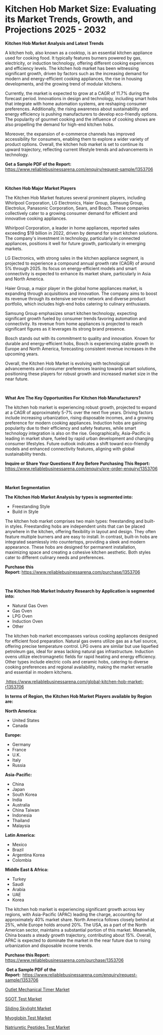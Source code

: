 <p><h1>Kitchen Hob Market Size: Evaluating its Market Trends, Growth, and Projections 2025 - 2032</h1></p><p><strong>Kitchen Hob Market Analysis and Latest Trends</strong></p>
<p><p>A kitchen hob, also known as a cooktop, is an essential kitchen appliance used for cooking food. It typically features burners powered by gas, electricity, or induction technology, offering different cooking experiences and efficiency levels. The kitchen hob market has been witnessing significant growth, driven by factors such as the increasing demand for modern and energy-efficient cooking appliances, the rise in housing developments, and the growing trend of modular kitchens.</p><p>Currently, the market is expected to grow at a CAGR of 11.7% during the forecast period. Innovations in design and technology, including smart hobs that integrate with home automation systems, are reshaping consumer preferences. Additionally, the rising awareness about sustainability and energy efficiency is pushing manufacturers to develop eco-friendly options. The popularity of gourmet cooking and the influence of cooking shows are also propelling the demand for high-end kitchen hobs.</p><p>Moreover, the expansion of e-commerce channels has improved accessibility for consumers, enabling them to explore a wider variety of product options. Overall, the kitchen hob market is set to continue its upward trajectory, reflecting current lifestyle trends and advancements in technology.</p></p>
<p><strong>Get a Sample PDF of the Report:&nbsp;</strong> <a href="https://www.reliablebusinessarena.com/enquiry/request-sample/1353706?utm_campaign=2563&utm_medium=2&utm_source=Github&utm_content=ia&utm_term=05042025&utm_id=kitchen-hob">https://www.reliablebusinessarena.com/enquiry/request-sample/1353706</a></p>
<p>&nbsp;</p>
<p><strong>Kitchen Hob Major Market Players</strong></p>
<p><p>The Kitchen Hob Market features several prominent players, including Whirlpool Corporation, LG Electronics, Haier Group, Samsung Group, Electrolux, Panasonic Corporation, Sears, and Bosch. These companies collectively cater to a growing consumer demand for efficient and innovative cooking appliances. </p><p>Whirlpool Corporation, a leader in home appliances, reported sales exceeding $19 billion in 2022, driven by demand for smart kitchen solutions. The company's investment in technology, particularly in connected appliances, positions it well for future growth, particularly in emerging markets.</p><p>LG Electronics, with strong sales in the kitchen appliance segment, is projected to experience a compound annual growth rate (CAGR) of around 5% through 2025. Its focus on energy-efficient models and smart connectivity is expected to enhance its market share, particularly in Asia and North America.</p><p>Haier Group, a major player in the global home appliances market, is expanding through acquisitions and innovation. The company aims to boost its revenue through its extensive service network and diverse product portfolio, which includes high-end hobs catering to culinary enthusiasts.</p><p>Samsung Group emphasizes smart kitchen technology, expecting significant growth fueled by consumer trends favoring automation and connectivity. Its revenue from home appliances is projected to reach significant figures as it leverages its strong brand presence.</p><p>Bosch stands out with its commitment to quality and innovation. Known for durable and energy-efficient hobs, Bosch is experiencing stable growth in Europe and North America, forecasting consistent revenue increases in the upcoming years.</p><p>Overall, the Kitchen Hob Market is evolving with technological advancements and consumer preferences leaning towards smart solutions, positioning these players for robust growth and increased market size in the near future.</p></p>
<p>&nbsp;</p>
<p><strong>What Are The Key Opportunities For Kitchen Hob Manufacturers?</strong></p>
<p><p>The kitchen hob market is experiencing robust growth, projected to expand at a CAGR of approximately 5-7% over the next five years. Driving factors include increasing urbanization, rising disposable incomes, and a growing preference for modern cooking appliances. Induction hobs are gaining popularity due to their efficiency and safety features, while smart technology integration is also on the rise. Geographically, Asia-Pacific is leading in market share, fueled by rapid urban development and changing consumer lifestyles. Future outlook indicates a shift toward eco-friendly models and enhanced connectivity features, aligning with global sustainability trends.</p></p>
<p><strong>Inquire or Share Your Questions If Any Before Purchasing This Report:</strong> <a href="https://www.reliablebusinessarena.com/enquiry/pre-order-enquiry/1353706?utm_campaign=2563&utm_medium=2&utm_source=Github&utm_content=ia&utm_term=05042025&utm_id=kitchen-hob">https://www.reliablebusinessarena.com/enquiry/pre-order-enquiry/1353706</a></p>
<p>&nbsp;</p>
<p><strong>Market Segmentation</strong></p>
<p><strong>The Kitchen Hob Market Analysis by types is segmented into:</strong></p>
<p><ul><li>Freestanding Style</li><li>Build in Style</li></ul></p>
<p><p>The kitchen hob market comprises two main types: freestanding and built-in styles. Freestanding hobs are independent units that can be placed anywhere in the kitchen, offering flexibility in layout and design. They often feature multiple burners and are easy to install. In contrast, built-in hobs are integrated seamlessly into countertops, providing a sleek and modern appearance. These hobs are designed for permanent installation, maximizing space and creating a cohesive kitchen aesthetic. Both styles cater to different culinary needs and preferences.</p></p>
<p><strong>Purchase this Report:&nbsp;</strong><a href="https://www.reliablebusinessarena.com/purchase/1353706?utm_campaign=2563&utm_medium=2&utm_source=Github&utm_content=ia&utm_term=05042025&utm_id=kitchen-hob">https://www.reliablebusinessarena.com/purchase/1353706</a></p>
<p>&nbsp;</p>
<p><strong>The Kitchen Hob Market Industry Research by Application is segmented into:</strong></p>
<p><ul><li>Natural Gas Oven</li><li>Gas Oven</li><li>LPG Oven</li><li>Induction Oven</li><li>Other</li></ul></p>
<p><p>The kitchen hob market encompasses various cooking appliances designed for efficient food preparation. Natural gas ovens utilize gas as a fuel source, offering precise temperature control. LPG ovens are similar but use liquefied petroleum gas, ideal for areas lacking natural gas infrastructure. Induction ovens utilize electromagnetic fields for rapid heating and energy efficiency. Other types include electric coils and ceramic hobs, catering to diverse cooking preferences and regional availability, making the market versatile and essential in modern kitchens.</p></p>
<p><a href="https://www.reliablebusinessarena.com/global-kitchen-hob-market-r1353706?utm_campaign=2563&utm_medium=2&utm_source=Github&utm_content=ia&utm_term=05042025&utm_id=kitchen-hob">&nbsp;https://www.reliablebusinessarena.com/global-kitchen-hob-market-r1353706</a></p>
<p><strong>In terms of Region, the Kitchen Hob Market Players available by Region are:</strong></p>
<p>
    <p> <strong> North America: </strong>
        <ul>
            <li>United States</li>
            <li>Canada</li>
        </ul>
        </p> 
    <p> <strong> Europe: </strong>
        <ul>
            <li>Germany</li>
            <li>France</li>
            <li>U.K.</li>
            <li>Italy</li>
            <li>Russia</li>
        </ul>
        </p> 
    <p> <strong> Asia-Pacific: </strong>
        <ul>
            <li>China</li>
            <li>Japan</li>
            <li>South Korea</li>
            <li>India</li>
            <li>Australia</li>
            <li>China Taiwan</li>
            <li>Indonesia</li>
            <li>Thailand</li>
            <li>Malaysia</li>
        </ul>
        </p> 
    <p> <strong> Latin America: </strong>
        <ul>
            <li>Mexico</li>
            <li>Brazil</li>
            <li>Argentina Korea</li>
            <li>Colombia</li>
        </ul>
        </p> 
    <p> <strong> Middle East & Africa: </strong>
        <ul>
            <li>Turkey</li>
            <li>Saudi</li>
            <li>Arabia</li>
            <li>UAE</li>
            <li>Korea</li>
        </ul>
    </p>
    </p>
<p><p>The kitchen hob market is experiencing significant growth across key regions, with Asia-Pacific (APAC) leading the charge, accounting for approximately 40% market share. North America follows closely behind at 25%, while Europe holds around 20%. The USA, as a part of the North American sector, maintains a substantial portion of this market. Meanwhile, China boasts a steady growth trajectory, contributing about 15%. Overall, APAC is expected to dominate the market in the near future due to rising urbanization and disposable income trends.</p></p>
<p><strong>Purchase this Report: </strong><a href="https://www.reliablebusinessarena.com/purchase/1353706?utm_campaign=2563&utm_medium=2&utm_source=Github&utm_content=ia&utm_term=05042025&utm_id=kitchen-hob">https://www.reliablebusinessarena.com/purchase/1353706</a></p>
<p>&nbsp;<strong>Get a Sample PDF of the Report:&nbsp;&nbsp;</strong><a href="https://www.reliablebusinessarena.com/enquiry/request-sample/1353706?utm_campaign=2563&utm_medium=2&utm_source=Github&utm_content=ia&utm_term=05042025&utm_id=kitchen-hob">https://www.reliablebusinessarena.com/enquiry/request-sample/1353706</a></p>
<p><strong></strong></p>
<p><p><a href="https://github.com/GenaGaines34/Market-Research-Report-List-2/blob/main/outlet-mechanical-timer-market.md?utm_campaign=2563&utm_medium=2&utm_source=Github&utm_content=ia&utm_term=05042025&utm_id=kitchen-hob">Outlet Mechanical Timer Market</a></p><p><a href="https://www.linkedin.com/pulse/understanding-72-cagrforecast-sgot-test-industry-from-2025-22sic?utm_campaign=2563&utm_medium=2&utm_source=Github&utm_content=ia&utm_term=05042025&utm_id=kitchen-hob">SGOT Test Market</a></p><p><a href="https://github.com/edacruz6/Market-Research-Report-List-1/blob/main/sliding-skylight-market.md?utm_campaign=2563&utm_medium=2&utm_source=Github&utm_content=ia&utm_term=05042025&utm_id=kitchen-hob">Sliding Skylight Market</a></p><p><a href="https://www.linkedin.com/pulse/myoglobin-test-market-study-report-includinginformation-size-rs6nc?utm_campaign=2563&utm_medium=2&utm_source=Github&utm_content=ia&utm_term=05042025&utm_id=kitchen-hob">Myoglobin Test Market</a></p><p><a href="https://www.linkedin.com/pulse/projected-market-revenue-natriuretic-peptides-test-142-cagr-in9tc?utm_campaign=2563&utm_medium=2&utm_source=Github&utm_content=ia&utm_term=05042025&utm_id=kitchen-hob">Natriuretic Peptides Test Market</a></p></p>